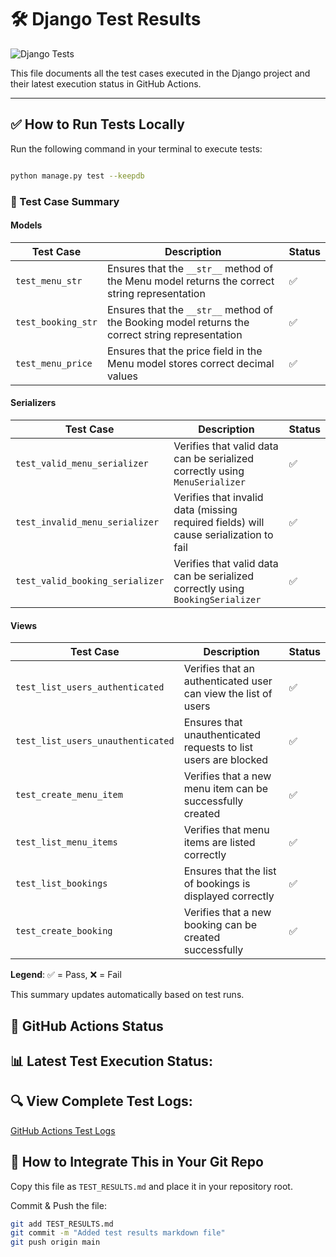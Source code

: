 # 🛠 Django Test Results

![Django Tests](https://github.com/Dhanrajshyam/LittleLemon/actions/workflows/test.yml/badge.svg)

This file documents all the test cases executed in the Django project and their latest execution status in GitHub Actions.

---

## ✅ **How to Run Tests Locally**
Run the following command in your terminal to execute tests:
```bash

python manage.py test --keepdb
```
### 📝 Test Case Summary

#### Models
| Test Case           | Description                                                                                        | Status |
| ------------------- | --------------------------------------------------------------------------------------             | ------ |
| `test_menu_str`     | Ensures that the `__str__` method of the Menu model returns the correct string representation      | ✅     |
| `test_booking_str`  | Ensures that the `__str__` method of the Booking model returns the correct string representation   | ✅     |
| `test_menu_price`   | Ensures that the price field in the Menu model stores correct decimal values                       | ✅     |

#### Serializers
| Test Case                     | Description                                                                                       | Status |
| ----------------------------- | ------------------------------------------------------------------------------------------------- | ------ |
| `test_valid_menu_serializer`  | Verifies that valid data can be serialized correctly using `MenuSerializer`                      | ✅     |
| `test_invalid_menu_serializer` | Verifies that invalid data (missing required fields) will cause serialization to fail          | ✅     |
| `test_valid_booking_serializer` | Verifies that valid data can be serialized correctly using `BookingSerializer`                 | ✅     |

#### Views
| Test Case                       | Description                                                                    | Status |
| ------------------------------- | ------------------------------------------------------------------------------ | ------ |
| `test_list_users_authenticated` | Verifies that an authenticated user can view the list of users                | ✅     |
| `test_list_users_unauthenticated` | Ensures that unauthenticated requests to list users are blocked             | ✅     |
| `test_create_menu_item`         | Verifies that a new menu item can be successfully created                     | ✅     |
| `test_list_menu_items`          | Verifies that menu items are listed correctly                                | ✅     |
| `test_list_bookings`            | Ensures that the list of bookings is displayed correctly                       | ✅     |
| `test_create_booking`           | Verifies that a new booking can be created successfully                       | ✅     |

**Legend**: ✅ = Pass, ❌ = Fail

This summary updates automatically based on test runs.

## 📌 GitHub Actions Status

## 📊 Latest Test Execution Status:

## 🔍 View Complete Test Logs:
[GitHub Actions Test Logs](https://github.com/Dhanrajshyam/LittleLemon/actions/workflows/test.yml)

## 📢 How to Integrate This in Your Git Repo

Copy this file as `TEST_RESULTS.md` and place it in your repository root.

Commit & Push the file:
```bash
git add TEST_RESULTS.md
git commit -m "Added test results markdown file"
git push origin main


